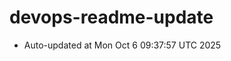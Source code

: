 # devops-readme-update
<!--START_SECTION:activity-->
- Auto-updated at Mon Oct  6 09:37:57 UTC 2025
<!--END_SECTION:activity-->

